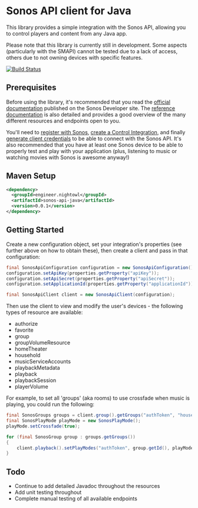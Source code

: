 # Sonos API client for Java

This library provides a simple integration with the Sonos API, allowing you to control players and content from any Java app.

Please note that this library is currently still in development. Some aspects (particularly with the SMAPI) cannot be tested
due to a lack of access, others due to not owning devices with specific features.

[![Build Status](https://travis-ci.org/nightowlengineer/sonos-api-java.svg?branch=master)](https://travis-ci.org/nightowlengineer/sonos-api-java)

## Prerequisites

Before using the library, it's recommended that you read the [official documentation](https://developer.sonos.com/build/connected-home-get-started/)
published on the Sonos Developer site. The [reference documentation](https://developer.sonos.com/reference/) is also
detailed and provides a good overview of the many different resources and endpoints open to you.

You'll need to [register with Sonos](https://integration.sonos.com/users/sign_up), [create a Control Integration](https://integration.sonos.com/control_integrations/new),
and finally [generate client credentials](https://integration.sonos.com/integrations) to be able to connect with the Sonos API.
It's also recommended that you have at least one Sonos device to be able to properly test and play with your application
(plus, listening to music or watching movies with Sonos is awesome anyway!)

## Maven Setup

```xml
<dependency>
  <groupId>engineer.nightowl</groupId>
  <artifactId>sonos-api-java</artifactId>
  <version>0.0.1</version>
</dependency>
```

## Getting Started

Create a new configuration object, set your integration's properties (see further above on how to obtain these),
then create a client and pass in that configuration:
```java
final SonosApiConfiguration configuration = new SonosApiConfiguration();
configuration.setApiKey(properties.getProperty("apiKey"));
configuration.setApiSecret(properties.getProperty("apiSecret"));
configuration.setApplicationId(properties.getProperty("applicationId"));

final SonosApiClient client = new SonosApiClient(configuration);
```

Then use the client to view and modify the user's devices - the following types of resource are available:

  * authorize
  * favorite
  * group
  * groupVolumeResource
  * homeTheater
  * household
  * musicServiceAccounts
  * playbackMetadata
  * playback
  * playbackSession
  * playerVolume

For example, to set all 'groups' (aka rooms) to use crossfade when music is playing, you could run the following:

```java
final SonosGroups groups = client.group().getGroups("authToken", "householdId");
final SonosPlayMode playMode = new SonosPlayMode();
playMode.setCrossfade(true);

for (final SonosGroup group : groups.getGroups())
{
	client.playback().setPlayModes("authToken", group.getId(), playMode);
}
```

## Todo

  * Continue to add detailed Javadoc throughout the resources
  * Add unit testing throughout
  * Complete manual testing of all available endpoints